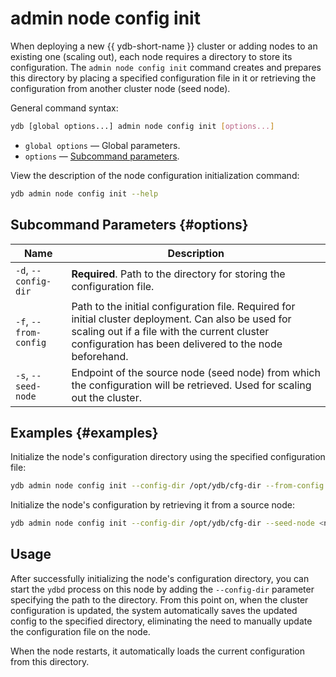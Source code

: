 # admin node config init

When deploying a new {{ ydb-short-name }} cluster or adding nodes to an existing one (scaling out), each node requires a directory to store its configuration. The `admin node config init` command creates and prepares this directory by placing a specified configuration file in it or retrieving the configuration from another cluster node (seed node).

General command syntax:

```bash
ydb [global options...] admin node config init [options...]
```

* `global options` — Global parameters.
* `options` — [Subcommand parameters](#options).

View the description of the node configuration initialization command:

```bash
ydb admin node config init --help
```

## Subcommand Parameters {#options}

Name | Description
---|---
`-d`, `--config-dir` | **Required**. Path to the directory for storing the configuration file.
`-f`, `--from-config` | Path to the initial configuration file. Required for initial cluster deployment. Can also be used for scaling out if a file with the current cluster configuration has been delivered to the node beforehand.
`-s`, `--seed-node` | Endpoint of the source node (seed node) from which the configuration will be retrieved. Used for scaling out the cluster.

## Examples {#examples}

Initialize the node's configuration directory using the specified configuration file:

```bash
ydb admin node config init --config-dir /opt/ydb/cfg-dir --from-config config.yaml
```

Initialize the node's configuration by retrieving it from a source node:

```bash
ydb admin node config init --config-dir /opt/ydb/cfg-dir --seed-node <node.ydb.tech>:2135
```

## Usage

After successfully initializing the node's configuration directory, you can start the `ydbd` process on this node by adding the `--config-dir` parameter specifying the path to the directory. From this point on, when the cluster configuration is updated, the system automatically saves the updated config to the specified directory, eliminating the need to manually update the configuration file on the node.

When the node restarts, it automatically loads the current configuration from this directory.

